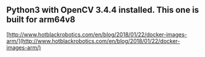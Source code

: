 ## Python3 with OpenCV 3.4.4 installed. This one is built for arm64v8

[http://www.hotblackrobotics.com/en/blog/2018/01/22/docker-images-arm/](http://www.hotblackrobotics.com/en/blog/2018/01/22/docker-images-arm/)
